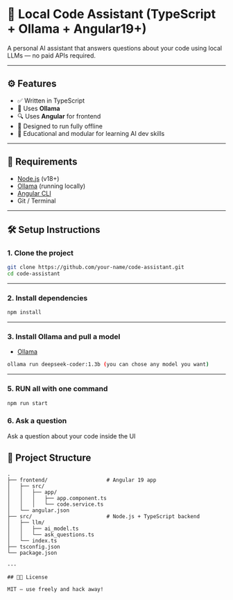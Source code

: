 
# 🧠 Local Code Assistant (TypeScript + Ollama + Angular19+) 

A personal AI assistant that answers questions about your code using local LLMs — no paid APIs required.

---

## ⚙️ Features

- ✅ Written in TypeScript
- 🧠 Uses **Ollama**
- 🔍 Uses **Angular** for frontend
- 🤖 Designed to run fully offline
- 🧪 Educational and modular for learning AI dev skills

---

## 🧩 Requirements

- [Node.js](https://nodejs.org/) (v18+)
- [Ollama](https://ollama.com/) (running locally)
- [Angular CLI](https://github.com/angular/angular-cli)
- Git / Terminal

---

## 🛠️ Setup Instructions

### 1. Clone the project

```bash
git clone https://github.com/your-name/code-assistant.git
cd code-assistant
```

---

### 2. Install dependencies

```bash
npm install
```

---

### 3. Install Ollama and pull a model

- [Ollama](https://ollama.com/)

```bash
ollama run deepseek-coder:1.3b (you can chose any model you want)
```

---

### 5. RUN all with one command

```bash
npm run start
```


### 6. Ask a question

Ask a question about your code inside the UI 


## 📁 Project Structure

```
.
├── frontend/                   # Angular 19 app
│   ├── src/
│   │   ├── app/
│   │   │   ├── app.component.ts
│   │   │   └── code.service.ts
│   └── angular.json
├── src/                        # Node.js + TypeScript backend
│   ├── llm/
│   │   ├── ai_model.ts
│   │   └── ask_questions.ts
│   └── index.ts
├── tsconfig.json
└── package.json

---

## 🧑‍💻 License

MIT — use freely and hack away!
